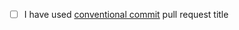 - [ ] I have used [conventional commit](https://www.conventionalcommits.org/en/v1.0.0/) pull request
  title
